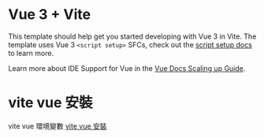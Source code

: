 # Vue 3 + Vite

This template should help get you started developing with Vue 3 in Vite. The template uses Vue 3 `<script setup>` SFCs, check out the [script setup docs](https://v3.vuejs.org/api/sfc-script-setup.html#sfc-script-setup) to learn more.

Learn more about IDE Support for Vue in the [Vue Docs Scaling up Guide](https://vuejs.org/guide/scaling-up/tooling.html#ide-support).

# vite vue 安裝
vite vue 環境變數
<a href="https://blog-lara.vercel.app/2022/12/01/vite/" role=”button” target="_blank">
vite vue 安裝
</a>
# 